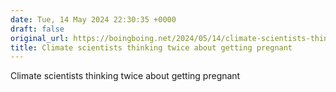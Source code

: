 ```yaml
---
date: Tue, 14 May 2024 22:30:35 +0000
draft: false
original_url: https://boingboing.net/2024/05/14/climate-scientists-thinking-twice-about-getting-pregnant.html
title: Climate scientists thinking twice about getting pregnant
---
```


Climate scientists thinking twice about getting pregnant